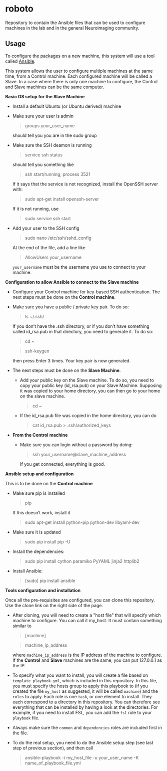 roboto
======

Repository to contain the Ansible files that can be used to configure machines in the lab and in the general Neuroimaging community.


Usage
------

To configure the packages on a new machine, this system will use a tool called [Ansible](http://www.ansible.com/home).

This system allows the user to configure multiple machines at the same time, from a Control machine. Each configured machine will be called a Slave. In a case where there is only one machine to configure, the Control and Slave machines can be the same computer.

**Basic OS setup for the Slave Machine**

- Install a default Ubuntu (or Ubuntu derived) machine
- Make sure your user is admin

    > groups your_user_name

  should tell you you are in the sudo group
- Make sure the SSH deamon is running
    
    > service ssh status

  should tell you something like 

    > ssh start/running, process 3521

  If it says that the service is not recognized, install the OpenSSH server with:
    
    > sudo apt-get install openssh-server

  If it is not running, use
    > sudo service ssh start

- Add your user to the SSH config
    
    > sudo nano /etc/ssh/sshd_config

  At the end of the file, add a line like
    
    > AllowUsers your_username

  `your_username` must be the username you use to connect to your machine.

**Configuration to allow Ansible to connect to the Slave machine**

-  Configure your Control machine for key-based SSH authentication. The next steps must be done on the **Control machine**.
  - Make sure you have a public / private key pair. To do so:
      
      > ls ~/.ssh/

    If you don’t have the .ssh directory, or if you don’t have something called id_rsa.pub in that directory, you need to generate it. To do so:
      
      > cd ~

      > ssh-keygen

    then press Enter 3 times. Your key pair is now generated.
- The next steps must be done on the **Slave Machine**.
  - Add your public key on the Slave machine. To do so, you need to copy your public key (id_rsa.pub) on your Slave Machine. Supposing it was copied to your home directory, you can then  go to your home on the slave machine.
      
      > cd ~

  - If the id_rsa.pub file was copied in the home directory, you can do
      
      > cat id_rsa.pub > .ssh/authorized_keys

- **From the Control machine**
  - Make sure you can login without a password by doing:
      
      > ssh your_username@slave_machine_address

    If you get connected, everything is good.

**Ansible setup and configuration**

This is to be done on the **Control machine**

- Make sure pip is installed
    
    > pip

  If this doesn’t work, install it
    
    > sudo apt-get install python-pip python-dev libyaml-dev

- Make sure it is updated
    
    > sudo pip install pip -U

- Install the dependencies:
    
    > sudo pip install cython paramiko PyYAML jinja2 httplib2

- Install Ansible:

    > [sudo] pip install ansible

**Tools configuration and installation**

Once all the pre-requisites are configured, you can clone this repository. Use the clone link on the right side of the page.
- After cloning, you will need to create a "host file" that will specify which machine to configure. You can call it my_host. It must contain something similar to
    
    > [machine]

    > machine_ip_address

  where `machine_ip_address` is the IP address of the machine to configure. If the **Control** and **Slave** machines are the same, you can put 127.0.0.1 as the IP.
- To specify what you want to install, you will create a file based on `template_playbook.yml`, which is included in this repository. In this file, you must specify the hosts group to apply this playbook to (if you created the file `my_host` as suggested, it will be called `machine`) and the `roles` to apply. Each role is one `task`, or one element to install. They each correspond to a directory in this repository. You can therefore see everything that can be installed by having a look at the directories. For example, if you need to install FSL, you can add the `fsl` role to your `playbook` file.
- Always make sure the `common` and `dependencies` roles are included first in the file.
- To do the real setup, you need to do the Ansible setup step (see last step of previous section), and then call
    
    > ansible-playbook -i my_host_file -u your_user_name -K name_of_playbook_file.yml
    